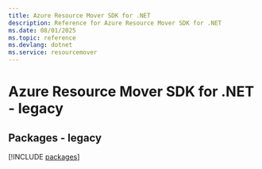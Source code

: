 ```yaml
---
title: Azure Resource Mover SDK for .NET
description: Reference for Azure Resource Mover SDK for .NET
ms.date: 08/01/2025
ms.topic: reference
ms.devlang: dotnet
ms.service: resourcemover
---
```

# Azure Resource Mover SDK for .NET - legacy
## Packages - legacy
[!INCLUDE [packages](resource-mover-index.md)]